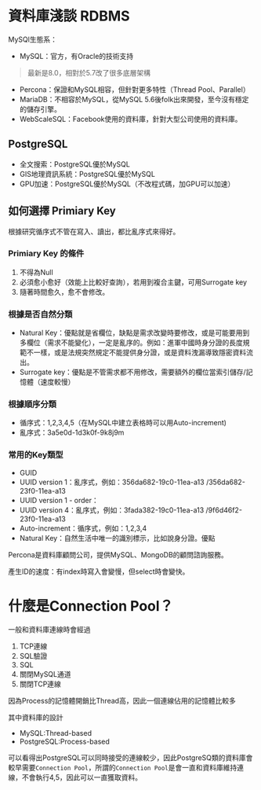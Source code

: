 # 資料庫淺談 RDBMS

MySQl生態系：
- MySQL：官方，有Oracle的技術支持
> 最新是8.0，相對於5.7改了很多底層架構
- Percona：保證和MySQL相容，但針對更多特性（Thread Pool、Parallel）
- MariaDB：不相容於MySQL，從MySQL 5.6後folk出來開發，至今沒有穩定的儲存引擎。
- WebScaleSQL：Facebook使用的資料庫，針對大型公司使用的資料庫。

## PostgreSQL

- 全文搜索：PostgreSQL優於MySQL
- GIS地理資訊系統：PostgreSQL優於MySQL
- GPU加速：PostgreSQL優於MySQL（不改程式碼，加GPU可以加速）

## 如何選擇 Primiary Key 

根據研究循序式不管在寫入、讀出，都比亂序式來得好。

### Primiary Key 的條件

1. 不得為Null
2. 必須愈小愈好（效能上比較好查詢），若用到複合主鍵，可用Surrogate key
3. 隨著時間愈久，愈不會修改。

### 根據是否自然分類
- Natural Key：優點就是省欄位，缺點是需求改變時要修改，或是可能要用到多欄位（需求不能變化），一定是亂序的。例如：進軍中國時身分證的長度規範不一樣，或是法規突然規定不能提供身分證，或是資料洩漏導致隱密資料流出。
- Surrogate key：優點是不管需求都不用修改，需要額外的欄位當索引儲存/記憶體（速度較慢）


### 根據順序分類
- 循序式：1,2,3,4,5（在MySQL中建立表格時可以用Auto-increment)
- 亂序式：3a5e0d-1d3k0f-9k8j9m

### 常用的Key類型

- GUID
- UUID version 1：亂序式，例如：356da682-19c0-11ea-a13 /356da682-23f0-11ea-a13
- UUID version 1 - order：
- UUID version 4：亂序式，例如：3fada382-19c0-11ea-a13 /9f6d46f2-23f0-11ea-a13
- Auto-increment：循序式，例如：1,2,3,4
- Natural Key：自然生活中唯一的識別標示，比如說身分證。優點

Percona是資料庫顧問公司，提供MySQL、MongoDB的顧問諮詢服務。

產生ID的速度：有index時寫入會變慢，但select時會變快。


# 什麼是Connection Pool？

一般和資料庫連線時會經過
1. TCP連線
2. SQL驗證
3. SQL
4. 關閉MySQL通道
5. 關閉TCP連線

因為Process的記憶體開銷比Thread高，因此一個連線佔用的記憶體比較多

其中資料庫的設計
- MySQL:Thread-based
- PostgreSQL:Process-based

可以看得出PostgreSQL可以同時接受的連線較少，因此PostgreSQ類的資料庫會較早需要`Connection Pool`，所謂的`Connection Pool`是會一直和資料庫維持連線，不會執行4,5，因此可以一直獲取資料。





